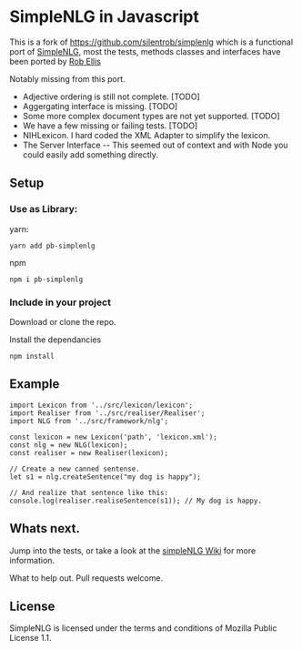 # SimpleNLG in Javascript
This is a fork of https://github.com/silentrob/simplenlg which is a functional port of [SimpleNLG](https://github.com/simplenlg/simplenlg), most the tests, methods classes and interfaces have been ported by [Rob Ellis]( https://github.com/silentrob)


Notably missing from this port.
- Adjective ordering is still not complete. [TODO]
- Aggergating interface is missing. [TODO]
- Some more complex document types are not yet supported. [TODO]
- We have a few missing or failing tests. [TODO]
- NIHLexicon. I hard coded the XML Adapter to simplify the lexicon.
- The Server Interface -- This seemed out of context and with Node you could easily add something directly.

## Setup 

### Use as Library: 

yarn: 

`yarn add pb-simplenlg` 

npm

`npm i pb-simplenlg`

### Include in your project

Download or clone the repo.

Install the dependancies

`npm install`

## Example

```
import Lexicon from '../src/lexicon/lexicon';
import Realiser from '../src/realiser/Realiser';
import NLG from '../src/framework/nlg';

const lexicon = new Lexicon('path', 'lexicon.xml');
const nlg = new NLG(lexicon);
const realiser = new Realiser(lexicon);

// Create a new canned sentense.
let s1 = nlg.createSentence("my dog is happy");

// And realize that sentence like this:
console.log(realiser.realiseSentence(s1)); // My dog is happy.
```

## Whats next.

Jump into the tests, or take a look at the [simpleNLG Wiki](https://github.com/simplenlg/simplenlg/wiki) for more information.

What to help out. Pull requests welcome.

## License

SimpleNLG is licensed under the terms and conditions of Mozilla Public License 1.1.
